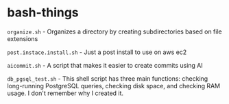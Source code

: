 # bash-things

` organize.sh ` - Organizes a directory by creating subdirectories based on file extensions

` post.instace.install.sh ` - Just a post install to use on aws ec2

` aicommit.sh ` - A script that makes it easier to create commits using AI

` db_pgsql_test.sh ` - This shell script has three main functions: checking long-running PostgreSQL queries, checking disk space, and checking RAM usage. I don't remember why I created it.